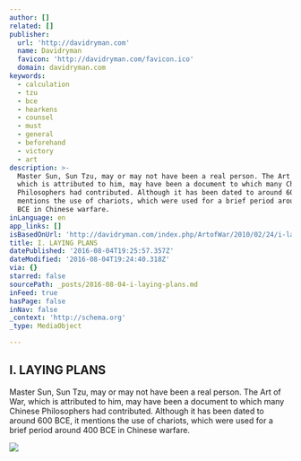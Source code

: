```yaml
---
author: []
related: []
publisher:
  url: 'http://davidryman.com'
  name: Davidryman
  favicon: 'http://davidryman.com/favicon.ico'
  domain: davidryman.com
keywords:
  - calculation
  - tzu
  - bce
  - hearkens
  - counsel
  - must
  - general
  - beforehand
  - victory
  - art
description: >-
  Master Sun, Sun Tzu, may or may not have been a real person. The Art of War,
  which is attributed to him, may have been a document to which many Chinese
  Philosophers had contributed. Although it has been dated to around 600 BCE, it
  mentions the use of chariots, which were used for a brief period around 400
  BCE in Chinese warfare.
inLanguage: en
app_links: []
isBasedOnUrl: 'http://davidryman.com/index.php/ArtofWar/2010/02/24/i-laying-plans-1'
title: I. LAYING PLANS
datePublished: '2016-08-04T19:25:57.357Z'
dateModified: '2016-08-04T19:24:40.318Z'
via: {}
starred: false
sourcePath: _posts/2016-08-04-i-laying-plans.md
inFeed: true
hasPage: false
inNav: false
_context: 'http://schema.org'
_type: MediaObject

---
```

<article style=""><h1>I. LAYING PLANS</h1><p>Master Sun, Sun Tzu, may or may not have been a real person. The Art of War, which is attributed to him, may have been a document to which many Chinese Philosophers had contributed. Although it has been dated to around 600 BCE, it mentions the use of chariots, which were used for a brief period around 400 BCE in Chinese warfare.</p><img src="http://davidryman.com/media/blogs/ArtofWar/artofwar2.png" /></article>